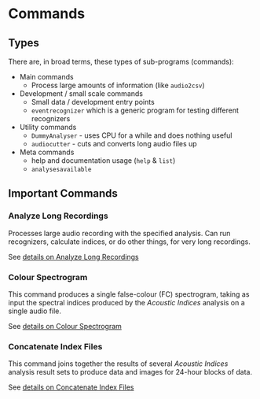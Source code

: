 # Commands

## Types

There are, in broad terms, these types of sub-programs (commands):

-   Main commands
    -   Process large amounts of information (like `audio2csv`)
-   Development / small scale commands
    -   Small data / development entry points
    -   `eventrecognizer` which is a generic program for testing different recognizers
-   Utility commands
    -   `DummyAnalyser` - uses CPU for a while and does nothing useful
    -   `audiocutter` - cuts and converts long audio files up
-   Meta commands
    -   help and documentation usage (`help` & `list`)
    -   `analysesavailable`


## Important Commands

### Analyze Long Recordings

Processes large audio recording with the specified analysis. Can run recognizers,
calculate indices, or do other things, for very long recordings.

See [details on Analyze Long Recordings](./commands/analyze_long_recording.md)

### Colour Spectrogram

This command produces a single false-colour (FC) spectrogram, taking as input
the spectral indices produced by the _Acoustic Indices_ analysis on a single
audio file.

See [details on Colour Spectrogram](./commands/colour_spectrogram.md)

### Concatenate Index Files

This command joins together the results of several _Acoustic Indices_ analysis
result sets to produce data and images for 24-hour blocks of data.

See [details on Concatenate Index Files](./commands/concatenate_index_files.md)

